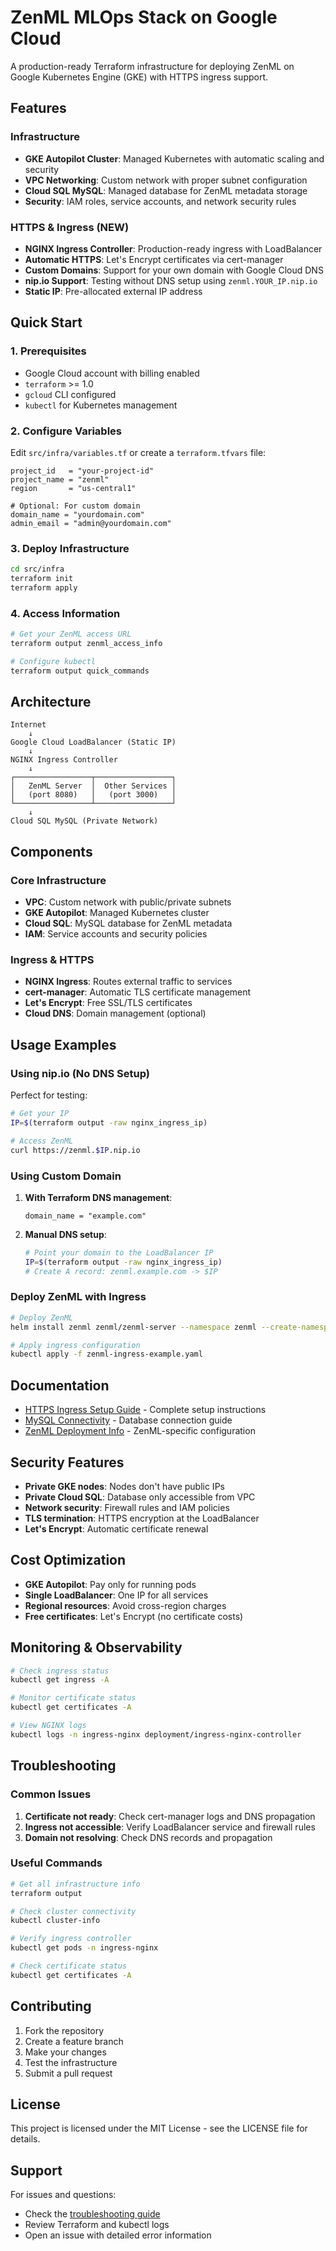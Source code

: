# ZenML MLOps Stack on Google Cloud

A production-ready Terraform infrastructure for deploying ZenML on Google Kubernetes Engine (GKE) with HTTPS ingress support.

## Features

### Infrastructure
- **GKE Autopilot Cluster**: Managed Kubernetes with automatic scaling and security
- **VPC Networking**: Custom network with proper subnet configuration
- **Cloud SQL MySQL**: Managed database for ZenML metadata storage
- **Security**: IAM roles, service accounts, and network security rules

### HTTPS & Ingress (NEW)
- **NGINX Ingress Controller**: Production-ready ingress with LoadBalancer
- **Automatic HTTPS**: Let's Encrypt certificates via cert-manager
- **Custom Domains**: Support for your own domain with Google Cloud DNS
- **nip.io Support**: Testing without DNS setup using `zenml.YOUR_IP.nip.io`
- **Static IP**: Pre-allocated external IP address

## Quick Start

### 1. Prerequisites

- Google Cloud account with billing enabled
- `terraform` >= 1.0
- `gcloud` CLI configured
- `kubectl` for Kubernetes management

### 2. Configure Variables

Edit `src/infra/variables.tf` or create a `terraform.tfvars` file:

```hcl
project_id   = "your-project-id"
project_name = "zenml"
region       = "us-central1"

# Optional: For custom domain
domain_name = "yourdomain.com"
admin_email = "admin@yourdomain.com"
```

### 3. Deploy Infrastructure

```bash
cd src/infra
terraform init
terraform apply
```

### 4. Access Information

```bash
# Get your ZenML access URL
terraform output zenml_access_info

# Configure kubectl
terraform output quick_commands
```

## Architecture

```
Internet
    ↓
Google Cloud LoadBalancer (Static IP)
    ↓
NGINX Ingress Controller
    ↓
┌─────────────────┬─────────────────┐
│   ZenML Server  │  Other Services │
│   (port 8080)   │   (port 3000)   │
└─────────────────┴─────────────────┘
    ↓
Cloud SQL MySQL (Private Network)
```

## Components

### Core Infrastructure
- **VPC**: Custom network with public/private subnets
- **GKE Autopilot**: Managed Kubernetes cluster
- **Cloud SQL**: MySQL database for ZenML metadata
- **IAM**: Service accounts and security policies

### Ingress & HTTPS
- **NGINX Ingress**: Routes external traffic to services
- **cert-manager**: Automatic TLS certificate management
- **Let's Encrypt**: Free SSL/TLS certificates
- **Cloud DNS**: Domain management (optional)

## Usage Examples

### Using nip.io (No DNS Setup)

Perfect for testing:

```bash
# Get your IP
IP=$(terraform output -raw nginx_ingress_ip)

# Access ZenML
curl https://zenml.$IP.nip.io
```

### Using Custom Domain

1. **With Terraform DNS management**:
   ```hcl
   domain_name = "example.com"
   ```

2. **Manual DNS setup**:
   ```bash
   # Point your domain to the LoadBalancer IP
   IP=$(terraform output -raw nginx_ingress_ip)
   # Create A record: zenml.example.com -> $IP
   ```

### Deploy ZenML with Ingress

```bash
# Deploy ZenML
helm install zenml zenml/zenml-server --namespace zenml --create-namespace

# Apply ingress configuration
kubectl apply -f zenml-ingress-example.yaml
```

## Documentation

- [HTTPS Ingress Setup Guide](docs/HTTPS_INGRESS_SETUP.md) - Complete setup instructions
- [MySQL Connectivity](docs/MYSQL_CONNECTIVITY.md) - Database connection guide
- [ZenML Deployment Info](docs/ZENML_DEPLOYMENT_INFO.md) - ZenML-specific configuration

## Security Features

- **Private GKE nodes**: Nodes don't have public IPs
- **Private Cloud SQL**: Database only accessible from VPC
- **Network security**: Firewall rules and IAM policies
- **TLS termination**: HTTPS encryption at the LoadBalancer
- **Let's Encrypt**: Automatic certificate renewal

## Cost Optimization

- **GKE Autopilot**: Pay only for running pods
- **Single LoadBalancer**: One IP for all services
- **Regional resources**: Avoid cross-region charges
- **Free certificates**: Let's Encrypt (no certificate costs)

## Monitoring & Observability

```bash
# Check ingress status
kubectl get ingress -A

# Monitor certificate status
kubectl get certificates -A

# View NGINX logs
kubectl logs -n ingress-nginx deployment/ingress-nginx-controller
```

## Troubleshooting

### Common Issues

1. **Certificate not ready**: Check cert-manager logs and DNS propagation
2. **Ingress not accessible**: Verify LoadBalancer service and firewall rules
3. **Domain not resolving**: Check DNS records and propagation

### Useful Commands

```bash
# Get all infrastructure info
terraform output

# Check cluster connectivity
kubectl cluster-info

# Verify ingress controller
kubectl get pods -n ingress-nginx

# Check certificate status
kubectl get certificates -A
```

## Contributing

1. Fork the repository
2. Create a feature branch
3. Make your changes
4. Test the infrastructure
5. Submit a pull request

## License

This project is licensed under the MIT License - see the LICENSE file for details.

## Support

For issues and questions:
- Check the [troubleshooting guide](docs/HTTPS_INGRESS_SETUP.md#troubleshooting)
- Review Terraform and kubectl logs
- Open an issue with detailed error information
